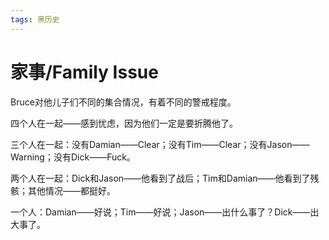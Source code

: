 ```yaml
---
tags: 黑历史
---
```


# 家事/Family Issue

Bruce对他儿子们不同的集合情况，有着不同的警戒程度。

四个人在一起——感到忧虑，因为他们一定是要折腾他了。

三个人在一起：没有Damian——Clear；没有Tim——Clear；没有Jason——Warning；没有Dick——Fuck。

两个人在一起：Dick和Jason——他看到了战后；Tim和Damian——他看到了残骸；其他情况——都挺好。

一个人：Damian——好说；Tim——好说；Jason——出什么事了？Dick——出大事了。

